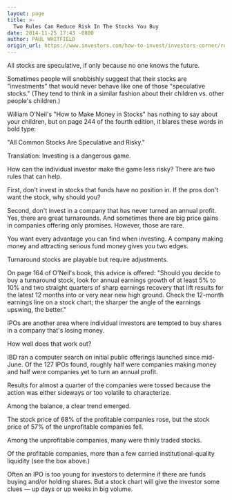 ```yaml
---
layout: page
title: >-
  Two Rules Can Reduce Risk In The Stocks You Buy
date: 2014-11-25 17:43 -0800
author: PAUL WHITFIELD
origin_url: https://www.investors.com/how-to-invest/investors-corner/reduce-risk-in-your-stock-buys/
---
```


All stocks are speculative, if only because no one knows the future.

Sometimes people will snobbishly suggest that their stocks are "investments" that would never behave like one of those "speculative stocks." (They tend to think in a similar fashion about their children vs. other people's children.)

William O'Neil's "How to Make Money in Stocks" has nothing to say about your children, but on page 244 of the fourth edition, it blares these words in bold type:

"All Common Stocks Are Speculative and Risky."

Translation: Investing is a dangerous game.

How can the individual investor make the game less risky? There are two rules that can help.

First, don't invest in stocks that funds have no position in. If the pros don't want the stock, why should you?

Second, don't invest in a company that has never turned an annual profit. Yes, there are great turnarounds. And sometimes there are big price gains in companies offering only promises. However, those are rare.

You want every advantage you can find when investing. A company making money and attracting serious fund money gives you two edges.

Turnaround stocks are playable but require adjustments.

On page 164 of O'Neil's book, this advice is offered: "Should you decide to buy a turnaround stock, look for annual earnings growth of at least 5% to 10% and two straight quarters of sharp earnings recovery that lift results for the latest 12 months into or very near new high ground. Check the 12-month earnings line on a stock chart; the sharper the angle of the earnings upswing, the better."

IPOs are another area where individual investors are tempted to buy shares in a company that's losing money.

How well does that work out?

IBD ran a computer search on initial public offerings launched since mid-June. Of the 127 IPOs found, roughly half were companies making money and half were companies yet to turn an annual profit.

Results for almost a quarter of the companies were tossed because the action was either sideways or too volatile to characterize.

Among the balance, a clear trend emerged.

The stock price of 68% of the profitable companies rose, but the stock price of 57% of the unprofitable companies fell.

Among the unprofitable companies, many were thinly traded stocks.

Of the profitable companies, more than a few carried institutional-quality liquidity (see the box above.)

Often an IPO is too young for investors to determine if there are funds buying and/or holding shares. But a stock chart will give the investor some clues — up days or up weeks in big volume.
